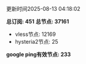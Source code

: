 更新时间2025-08-13 04:18:02

**总订阅: 451**
**总节点: 37161**
- vless节点: 12169
- hysteria2节点: 25

**google ping有效节点: 233**
